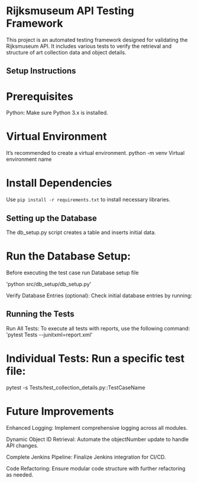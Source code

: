 
# Rijksmuseum API Testing Framework

This project is an automated testing framework designed for validating the Rijksmuseum API. It includes various tests to verify the retrieval and structure of art collection data and object details.

## Setup Instructions

# Prerequisites
  Python: Make sure Python 3.x is installed.

# Virtual Environment
  It’s recommended to create a virtual environment.
  python -m venv Virtual environment name

# Install Dependencies
   Use `pip install -r requirements.txt` to install necessary libraries.

## Setting up the Database
   The db_setup.py script creates a table and inserts initial data.

 # Run the Database Setup:
   Before executing the test case run Database setup file
   
   'python src/db_setup/db_setup.py'
   
   Verify Database Entries (optional): Check initial database entries by running:

## Running the Tests
   Run All Tests: To execute all tests with reports, use the following command:
   'pytest Tests --junitxml=report.xml'

# Individual Tests: Run a specific test file:
  pytest -s Tests/test_collection_details.py::TestCaseName

# Future Improvements
Enhanced Logging: Implement comprehensive logging across all modules.

Dynamic Object ID Retrieval: Automate the objectNumber update to handle API changes.

Complete Jenkins Pipeline: Finalize Jenkins integration for CI/CD.

Code Refactoring: Ensure modular code structure with further refactoring as needed.
